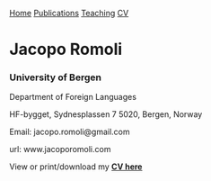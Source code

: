 <a href="https://jacoporomoli.github.io/Home/">Home</a>
<a href="https://jacoporomoli.github.io/Publications">Publications</a>
<a href="https://jacoporomoli.github.io/Teaching">Teaching</a>
<a href="https://jacoporomoli.github.io/CV/">CV</a>

# Jacopo Romoli
### University of Bergen

<p>Department of Foreign Languages</p>
<p>HF-bygget, Sydnesplassen 7 5020, Bergen, Norway</p>
<p>Email: jacopo.romoli@gmail.com</p>
<p>url: www.jacoporomoli.com</p>

View or print/download my [**CV here**](/cv.pdf)
